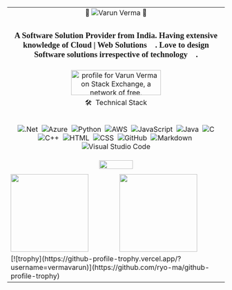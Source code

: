 


  <table align="center" border="0">
  <tr>
  <td align="center" colspan="2">
   👀 <img src="https://komarev.com/ghpvc/?username=vermavarun&label=Profile%20views&color=0e75b6&style=flat" alt="Varun Verma" /> 👀
    </td>

  </tr>
  
  <tr>
  <td colspan="2"><h3 align="center" style="font-family:comic sans">A Software Solution Provider from India. Having extensive knowledge of Cloud | Web Solutions 🚀. Love to design Software solutions irrespective of technology 🌟. </h3></td>
  </tr>
  
  <tr>
    <td colspan="2" border="0" align="center"><a align="center" href="https://stackexchange.com/users/2966471/varun-verma"><img src="https://stackexchange.com/users/flair/2966471.png" width="208" height="58" alt="profile for Varun Verma on Stack Exchange, a network of free, community-driven Q&amp;A sites" title="profile for Varun Verma on Stack Exchange, a network of free, community-driven Q&amp;A sites" /></a>
    </td>
</tr>


  <tr><td colspan="2" align="center"> 🛠 &nbsp;Technical Stack
    <br/>
    <br/>
    


![.Net](https://img.shields.io/badge/-.Net-05122A?style=flat&logo=.net)&nbsp;
![Azure](https://img.shields.io/badge/-Azure-05122A?style=flat&logo=Microsoft%20Azure)&nbsp;
![Python](https://img.shields.io/badge/-Python-05122A?style=flat&logo=python)&nbsp;
![AWS](https://img.shields.io/badge/-AWS-05122A?style=flat&logo=Amazon%20Aws)&nbsp;
![JavaScript](https://img.shields.io/badge/-JavaScript-05122A?style=flat&logo=javascript)&nbsp;
![Java](https://img.shields.io/badge/-Java-05122A?style=flat&logo=Java&logoColor=FFA518)&nbsp;
![C](https://img.shields.io/badge/-C-05122A?style=flat&logo=C&logoColor=A8B9CC)\
![C++](https://img.shields.io/badge/-C++-05122A?style=flat&logo=C%2B%2B&logoColor=00599C)&nbsp;
![HTML](https://img.shields.io/badge/-HTML-05122A?style=flat&logo=HTML5)&nbsp;
![CSS](https://img.shields.io/badge/-CSS-05122A?style=flat&logo=CSS3&logoColor=1572B6)&nbsp;
![GitHub](https://img.shields.io/badge/-GitHub-05122A?style=flat&logo=github)&nbsp;
![Markdown](https://img.shields.io/badge/-Markdown-05122A?style=flat&logo=markdown)&nbsp;
![Visual Studio Code](https://img.shields.io/badge/-Visual%20Studio%20Code-05122A?style=flat&logo=visual-studio-code&logoColor=007ACC)</td></tr>

  <tr><td colspan="2"   border="0" align="center"><img src="https://user-images.githubusercontent.com/8264476/227970242-2e5e4e92-a18d-485b-b823-e6a3166675ff.gif" width="40%" /></td></tr>

  <tr><td colspan="2" align="center" ⚙️ &nbsp;GitHub Analytics</td></tr>

  
  
  <tr><td><img height="180em" align="center" src="https://github-readme-stats-eight-theta.vercel.app/api?username=vermavarun&show_icons=true&theme=algolia&include_all_commits=true&count_private=true"/>
  </td>
  <td>
 <img height="180em" align="center" src="https://github-readme-stats-eight-theta.vercel.app/api/top-langs/?username=vermavarun&layout=compact&langs_count=20&theme=algolia"/>

  </td>
  </tr>
  <tr><td colspan="2"> [![trophy](https://github-profile-trophy.vercel.app/?username=vermavarun)](https://github.com/ryo-ma/github-profile-trophy) </td></tr>
 </table>
